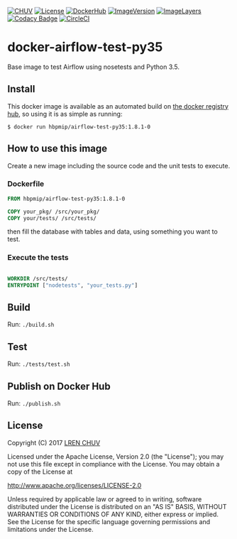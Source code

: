 [![CHUV](https://img.shields.io/badge/CHUV-LREN-AF4C64.svg)](https://www.unil.ch/lren/en/home.html) [![License](https://img.shields.io/badge/license-Apache--2.0-blue.svg)](https://github.com/LREN-CHUV/docker-airflow-test-py35/blob/master/LICENSE) [![DockerHub](https://img.shields.io/badge/docker-hbpmip%2Fairflow-test-py35-008bb8.svg)](https://hub.docker.com/r/hbpmip/airflow-test-py35/) [![ImageVersion](https://images.microbadger.com/badges/version/hbpmip/airflow-test-py35.svg)](https://hub.docker.com/r/hbpmip/airflow-test-py35/tags "hbpmip/airflow-test-py35 image tags") [![ImageLayers](https://images.microbadger.com/badges/image/hbpmip/airflow-test-py35.svg)](https://microbadger.com/#/images/hbpmip/airflow-test-py35 "hbpmip/airflow-test-py35 on microbadger") [![Codacy Badge](https://api.codacy.com/project/badge/Grade/0856b75a7bff44d8b9d2b03e6b0fbed0)](https://www.codacy.com/app/hbp-mip/docker-airflow-test-py35?utm_source=github.com&amp;utm_medium=referral&amp;utm_content=LREN-CHUV/docker-airflow-test-py35&amp;utm_campaign=Badge_Grade) [![CircleCI](https://circleci.com/gh/LREN-CHUV/docker-airflow-test-py35/tree/master.svg?style=svg)](https://circleci.com/gh/LREN-CHUV/docker-airflow-test-py35/tree/master)

# docker-airflow-test-py35

Base image to test Airflow using nosetests and Python 3.5.

## Install

This docker image is available as an automated build on [the docker registry hub](https://registry.hub.docker.com/u/hbpmip/airflow-test-py35/), so using it is as simple as running:


```console
$ docker run hbpmip/airflow-test-py35:1.8.1-0
```

## How to use this image

Create a new image including the source code and the unit tests to execute.

### Dockerfile

```dockerfile
FROM hbpmip/airflow-test-py35:1.8.1-0

COPY your_pkg/ /src/your_pkg/
COPY your/tests/ /src/tests/
```

then fill the database with tables and data, using something you want to test.

### Execute the tests

```dockerfile

WORKDIR /src/tests/
ENTRYPOINT ["nodetests", "your_tests.py"]

```

## Build

Run: `./build.sh`

## Test

Run: `./tests/test.sh`

## Publish on Docker Hub

Run: `./publish.sh`

## License

Copyright (C) 2017 [LREN CHUV](https://www.unil.ch/lren/en/home.html)

Licensed under the Apache License, Version 2.0 (the "License");
you may not use this file except in compliance with the License.
You may obtain a copy of the License at

http://www.apache.org/licenses/LICENSE-2.0

Unless required by applicable law or agreed to in writing, software
distributed under the License is distributed on an "AS IS" BASIS,
WITHOUT WARRANTIES OR CONDITIONS OF ANY KIND, either express or implied.
See the License for the specific language governing permissions and
limitations under the License.
